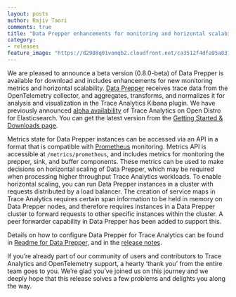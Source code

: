 ```yaml
---
layout: posts
author: Rajiv Taori
comments: true
title: "Data Prepper enhancements for monitoring and horizontal scalability"
category:
- releases
feature_image: "https://d2908q01vomqb2.cloudfront.net/ca3512f4dfa95a03169c5a670a4c91a19b3077b4/2019/03/26/open_disto-elasticsearch-logo-800x400.jpg"
---
```


We are pleased to announce a beta version (0.8.0-beta) of Data Prepper is available for download and includes enhancements for new monitoring metrics and horizontal scalability. [Data Prepper](https://github.com/opendistro-for-elasticsearch/data-prepper) receives trace data from the OpenTelemetry collector, and aggregates, transforms, and normalizes it for analysis and visualization in the Trace Analytics Kibana plugin. We have previously announced [alpha availability](https://opendistro.github.io/for-elasticsearch/blog/releases/2020/12/announcing-trace-analytics/) of Trace Analytics on Open Distro for Elasticsearch. You can get the latest version from the [Getting Started & Downloads page](https://opendistro.github.io/for-elasticsearch/downloads.html).

Metrics state for Data Prepper instances can be accessed via an API in a format that is compatible with [Prometheus](https://prometheus.io/) monitoring. Metrics API is accessible at `/metrics/prometheus`, and includes metrics for monitoring the prepper, sink, and buffer components. These metrics can be used to make decisions on horizontal scaling of Data Prepper, which may be required when processing higher throughput Trace Analytics workloads. To enable horizontal scaling, you can run Data Prepper instances in a cluster with requests distributed by a load balancer. The creation of service maps in Trace Analytics requires certain span information to be held in memory on Data Prepper nodes, and therefore requires instances in a Data Prepper cluster to forward requests to other specific instances within the cluster. A peer forwarder capability in Data Prepper has been added to support this.

Details on how to configure Data Prepper for Trace Analytics can be found in [Readme for Data Prepper](https://github.com/opendistro-for-elasticsearch/Data-Prepper/blob/master/README.md), and in the [release notes](https://github.com/opendistro-for-elasticsearch/data-prepper/tree/main/release/release-notes).

If you’re already part of our community of users and contributors to Trace Analytics and OpenTelemetry support, a hearty ‘thank you’ from the entire team goes to you. We’re glad you’ve joined us on this journey and we deeply hope that this release solves a few problems and delights you along the way.